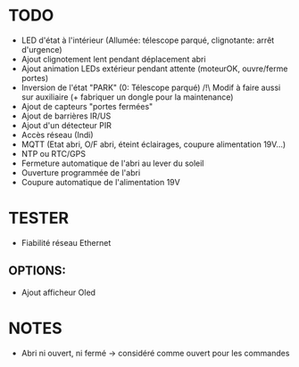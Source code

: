 TODO
====
- LED d'état à l'intérieur (Allumée: télescope parqué, clignotante: arrêt d'urgence)
- Ajout clignotement lent pendant déplacement abri
- Ajout animation LEDs extérieur pendant attente (moteurOK, ouvre/ferme portes)
- Inversion de l'état "PARK" (0: Télescope parqué) /!\ Modif à faire aussi sur auxiliaire (+ fabriquer un dongle pour la maintenance)
- Ajout de capteurs "portes fermées"
- Ajout de barrières IR/US
- Ajout d'un détecteur PIR
- Accès réseau (Indi)
- MQTT (Etat abri, O/F abri, éteint éclairages, coupure alimentation 19V...)
- NTP ou RTC/GPS
- Fermeture automatique de l'abri au lever du soleil
- Ouverture programmée de l'abri
- Coupure automatique de l'alimentation 19V

TESTER
======
- Fiabilité réseau Ethernet

OPTIONS:
--------
- Ajout afficheur Oled

NOTES
=====
- Abri ni ouvert, ni fermé -> considéré comme ouvert pour les commandes
